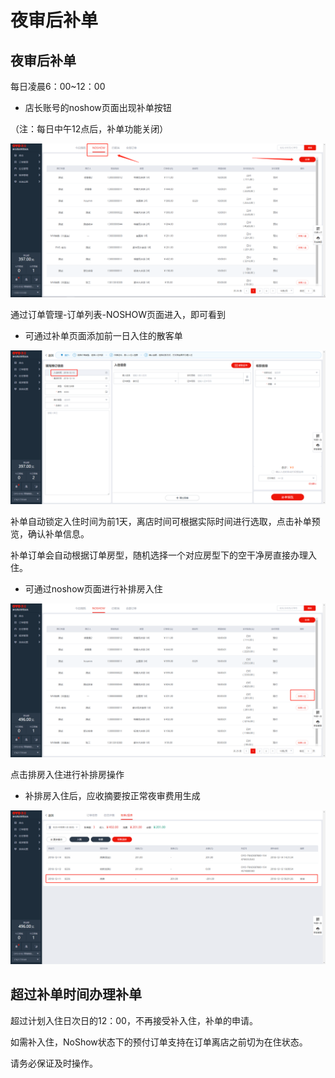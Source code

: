 # 夜审后补单

## 夜审后补单

每日凌晨6：00~12：00

* 店长账号的noshow页面出现补单按钮 

（注：每日中午12点后，补单功能关闭）

![&#x591C;&#x5BA1;&#x540E;&#x8865;&#x5355;&#x6309;&#x94AE;](../../.gitbook/assets/image%20%28465%29.png)

  
通过订单管理-订单列表-NOSHOW页面进入，即可看到

* 可通过补单页面添加前一日入住的散客单

![&#x8865;&#x5355;&#x9875;&#x9762;&#x9501;&#x5B9A;&#x524D;&#x4E00;&#x65E5;](../../.gitbook/assets/image%20%28535%29.png)

  
补单自动锁定入住时间为前1天，离店时间可根据实际时间进行选取，点击补单预览，确认补单信息。

补单订单会自动根据订单房型，随机选择一个对应房型下的空干净房直接办理入住。

* 可通过noshow页面进行补排房入住

![&#x70B9;&#x51FB;&#x6392;&#x623F;&#x5165;&#x4F4F;](../../.gitbook/assets/image%20%28237%29.png)

  
点击排房入住进行补排房操作

* 补排房入住后，应收摘要按正常夜审费用生成

![&#x524D;&#x4E00;&#x65E5;&#x591C;&#x5BA1;](../../.gitbook/assets/image%20%28637%29.png)

## 超过补单时间办理补单

超过计划入住日次日的12：00，不再接受补入住，补单的申请。

如需补入住，NoShow状态下的预付订单支持在订单离店之前切为在住状态。

请务必保证及时操作。



  



